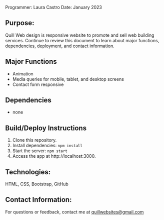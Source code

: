 Programmer: Laura Castro
Date: January 2023

## Purpose: 
Quill Web design is responsive website to promote and sell web building services. Continue to review this document to learn about major functions, dependencies, deployment, and contact information.

## Major Functions
- Animation
- Media queries for mobile, tablet, and desktop screens
- Contact form  responsive

## Dependencies
- none

## Build/Deploy Instructions
1. Clone this repository.
2. Install dependencies: `npm install`
3. Start the server: `npm start`
4. Access the app at http://localhost:3000.

## Technologies: 
HTML, CSS, Bootstrap, GitHub

## Contact Information:
For questions or feedback, contact me at quillwebsites@gmail.com








